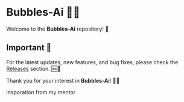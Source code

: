 # Bubbles-Ai 🧠✨

Welcome to the **Bubbles-Ai** repository! 👋

## Important 🚨

For the latest updates, new features, and bug fixes, please check the [Releases](https://github.com/KernFerm/Bubbles-Ai/releases) section. 🆕🔧

Thank you for your interest in **Bubbles-Ai**! 🙏😊


insporation from my mentor
